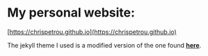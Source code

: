 # My personal website:

[https://chrispetrou.github.io](https://chrispetrou.github.io)

The jekyll theme I used is a modified version of the one found [__here__](https://github.com/murraco/jekyll-theme-minimal-resume).
